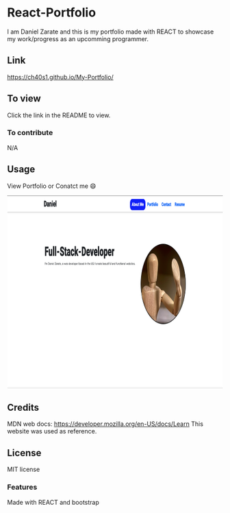 # React-Portfolio
I am Daniel Zarate and this is my portfolio made with REACT to showcase my work/progress as an upcomming programmer.

## Link
https://ch40s1.github.io/My-Portfolio/

## To view
Click the link in the README to view.

### To contribute
N/A

## Usage
View Portfolio or Conatct me 😄  <br />

<img src="./src/img/Screenshot 2023-10-26 at 6.22.26 PM.png" style='width: 600px; height: 450px;'>



## Credits
MDN web docs:
https://developer.mozilla.org/en-US/docs/Learn
This website was used as reference.


## License
MIT license

### Features
Made with REACT and bootstrap
